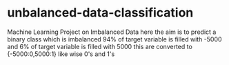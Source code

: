 # unbalanced-data-classification
Machine Learning Project on Imbalanced Data 
here the aim is to predict a binary class which is imbalanced 
94% of target variable is filled with -5000 and 6% of target variable is filled with 5000
this are converted to {-5000:0,5000:1}
like wise 0's and 1's
